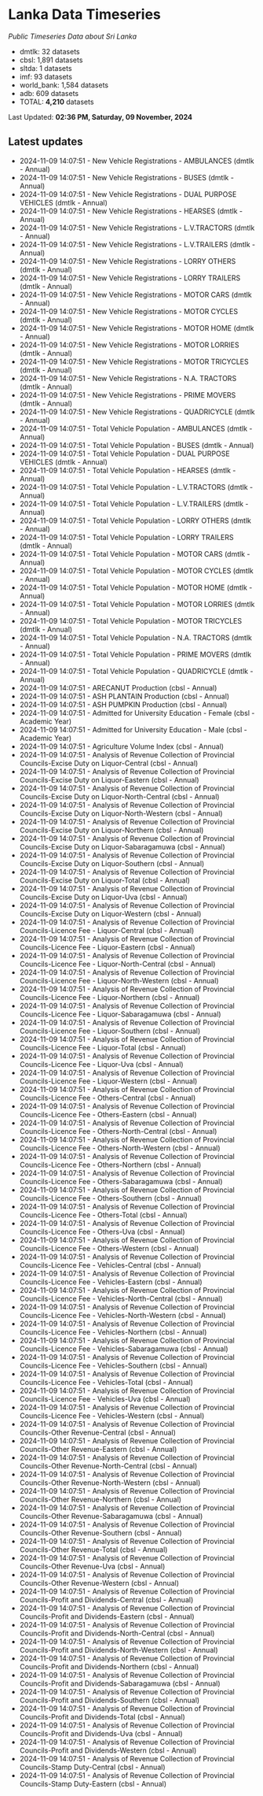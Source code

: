 # Lanka Data Timeseries
*Public Timeseries Data about Sri Lanka*

* dmtlk: 32 datasets
* cbsl: 1,891 datasets
* sltda: 1 datasets
* imf: 93 datasets
* world_bank: 1,584 datasets
* adb: 609 datasets
* TOTAL: **4,210** datasets

Last Updated: **02:36 PM, Saturday, 09 November, 2024**

## Latest updates

* 2024-11-09 14:07:51 - New Vehicle Registrations - AMBULANCES (dmtlk - Annual)
* 2024-11-09 14:07:51 - New Vehicle Registrations - BUSES (dmtlk - Annual)
* 2024-11-09 14:07:51 - New Vehicle Registrations - DUAL PURPOSE VEHICLES (dmtlk - Annual)
* 2024-11-09 14:07:51 - New Vehicle Registrations - HEARSES (dmtlk - Annual)
* 2024-11-09 14:07:51 - New Vehicle Registrations - L.V.TRACTORS (dmtlk - Annual)
* 2024-11-09 14:07:51 - New Vehicle Registrations - L.V.TRAILERS (dmtlk - Annual)
* 2024-11-09 14:07:51 - New Vehicle Registrations - LORRY OTHERS (dmtlk - Annual)
* 2024-11-09 14:07:51 - New Vehicle Registrations - LORRY TRAILERS (dmtlk - Annual)
* 2024-11-09 14:07:51 - New Vehicle Registrations - MOTOR CARS (dmtlk - Annual)
* 2024-11-09 14:07:51 - New Vehicle Registrations - MOTOR CYCLES (dmtlk - Annual)
* 2024-11-09 14:07:51 - New Vehicle Registrations - MOTOR HOME (dmtlk - Annual)
* 2024-11-09 14:07:51 - New Vehicle Registrations - MOTOR LORRIES (dmtlk - Annual)
* 2024-11-09 14:07:51 - New Vehicle Registrations - MOTOR TRICYCLES (dmtlk - Annual)
* 2024-11-09 14:07:51 - New Vehicle Registrations - N.A. TRACTORS (dmtlk - Annual)
* 2024-11-09 14:07:51 - New Vehicle Registrations - PRIME MOVERS (dmtlk - Annual)
* 2024-11-09 14:07:51 - New Vehicle Registrations - QUADRICYCLE (dmtlk - Annual)
* 2024-11-09 14:07:51 - Total Vehicle Population - AMBULANCES (dmtlk - Annual)
* 2024-11-09 14:07:51 - Total Vehicle Population - BUSES (dmtlk - Annual)
* 2024-11-09 14:07:51 - Total Vehicle Population - DUAL PURPOSE VEHICLES (dmtlk - Annual)
* 2024-11-09 14:07:51 - Total Vehicle Population - HEARSES (dmtlk - Annual)
* 2024-11-09 14:07:51 - Total Vehicle Population - L.V.TRACTORS (dmtlk - Annual)
* 2024-11-09 14:07:51 - Total Vehicle Population - L.V.TRAILERS (dmtlk - Annual)
* 2024-11-09 14:07:51 - Total Vehicle Population - LORRY OTHERS (dmtlk - Annual)
* 2024-11-09 14:07:51 - Total Vehicle Population - LORRY TRAILERS (dmtlk - Annual)
* 2024-11-09 14:07:51 - Total Vehicle Population - MOTOR CARS (dmtlk - Annual)
* 2024-11-09 14:07:51 - Total Vehicle Population - MOTOR CYCLES (dmtlk - Annual)
* 2024-11-09 14:07:51 - Total Vehicle Population - MOTOR HOME (dmtlk - Annual)
* 2024-11-09 14:07:51 - Total Vehicle Population - MOTOR LORRIES (dmtlk - Annual)
* 2024-11-09 14:07:51 - Total Vehicle Population - MOTOR TRICYCLES (dmtlk - Annual)
* 2024-11-09 14:07:51 - Total Vehicle Population - N.A. TRACTORS (dmtlk - Annual)
* 2024-11-09 14:07:51 - Total Vehicle Population - PRIME MOVERS (dmtlk - Annual)
* 2024-11-09 14:07:51 - Total Vehicle Population - QUADRICYCLE (dmtlk - Annual)
* 2024-11-09 14:07:51 - ARECANUT Production (cbsl - Annual)
* 2024-11-09 14:07:51 - ASH PLANTAIN Production (cbsl - Annual)
* 2024-11-09 14:07:51 - ASH PUMPKIN Production (cbsl - Annual)
* 2024-11-09 14:07:51 - Admitted for University Education - Female (cbsl - Academic Year)
* 2024-11-09 14:07:51 - Admitted for University Education - Male (cbsl - Academic Year)
* 2024-11-09 14:07:51 - Agriculture Volume Index (cbsl - Annual)
* 2024-11-09 14:07:51 - Analysis of Revenue Collection of Provincial Councils-Excise Duty on Liquor-Central (cbsl - Annual)
* 2024-11-09 14:07:51 - Analysis of Revenue Collection of Provincial Councils-Excise Duty on Liquor-Eastern (cbsl - Annual)
* 2024-11-09 14:07:51 - Analysis of Revenue Collection of Provincial Councils-Excise Duty on Liquor-North-Central (cbsl - Annual)
* 2024-11-09 14:07:51 - Analysis of Revenue Collection of Provincial Councils-Excise Duty on Liquor-North-Western (cbsl - Annual)
* 2024-11-09 14:07:51 - Analysis of Revenue Collection of Provincial Councils-Excise Duty on Liquor-Northern (cbsl - Annual)
* 2024-11-09 14:07:51 - Analysis of Revenue Collection of Provincial Councils-Excise Duty on Liquor-Sabaragamuwa (cbsl - Annual)
* 2024-11-09 14:07:51 - Analysis of Revenue Collection of Provincial Councils-Excise Duty on Liquor-Southern (cbsl - Annual)
* 2024-11-09 14:07:51 - Analysis of Revenue Collection of Provincial Councils-Excise Duty on Liquor-Total (cbsl - Annual)
* 2024-11-09 14:07:51 - Analysis of Revenue Collection of Provincial Councils-Excise Duty on Liquor-Uva (cbsl - Annual)
* 2024-11-09 14:07:51 - Analysis of Revenue Collection of Provincial Councils-Excise Duty on Liquor-Western (cbsl - Annual)
* 2024-11-09 14:07:51 - Analysis of Revenue Collection of Provincial Councils-Licence Fee - Liquor-Central (cbsl - Annual)
* 2024-11-09 14:07:51 - Analysis of Revenue Collection of Provincial Councils-Licence Fee - Liquor-Eastern (cbsl - Annual)
* 2024-11-09 14:07:51 - Analysis of Revenue Collection of Provincial Councils-Licence Fee - Liquor-North-Central (cbsl - Annual)
* 2024-11-09 14:07:51 - Analysis of Revenue Collection of Provincial Councils-Licence Fee - Liquor-North-Western (cbsl - Annual)
* 2024-11-09 14:07:51 - Analysis of Revenue Collection of Provincial Councils-Licence Fee - Liquor-Northern (cbsl - Annual)
* 2024-11-09 14:07:51 - Analysis of Revenue Collection of Provincial Councils-Licence Fee - Liquor-Sabaragamuwa (cbsl - Annual)
* 2024-11-09 14:07:51 - Analysis of Revenue Collection of Provincial Councils-Licence Fee - Liquor-Southern (cbsl - Annual)
* 2024-11-09 14:07:51 - Analysis of Revenue Collection of Provincial Councils-Licence Fee - Liquor-Total (cbsl - Annual)
* 2024-11-09 14:07:51 - Analysis of Revenue Collection of Provincial Councils-Licence Fee - Liquor-Uva (cbsl - Annual)
* 2024-11-09 14:07:51 - Analysis of Revenue Collection of Provincial Councils-Licence Fee - Liquor-Western (cbsl - Annual)
* 2024-11-09 14:07:51 - Analysis of Revenue Collection of Provincial Councils-Licence Fee - Others-Central (cbsl - Annual)
* 2024-11-09 14:07:51 - Analysis of Revenue Collection of Provincial Councils-Licence Fee - Others-Eastern (cbsl - Annual)
* 2024-11-09 14:07:51 - Analysis of Revenue Collection of Provincial Councils-Licence Fee - Others-North-Central (cbsl - Annual)
* 2024-11-09 14:07:51 - Analysis of Revenue Collection of Provincial Councils-Licence Fee - Others-North-Western (cbsl - Annual)
* 2024-11-09 14:07:51 - Analysis of Revenue Collection of Provincial Councils-Licence Fee - Others-Northern (cbsl - Annual)
* 2024-11-09 14:07:51 - Analysis of Revenue Collection of Provincial Councils-Licence Fee - Others-Sabaragamuwa (cbsl - Annual)
* 2024-11-09 14:07:51 - Analysis of Revenue Collection of Provincial Councils-Licence Fee - Others-Southern (cbsl - Annual)
* 2024-11-09 14:07:51 - Analysis of Revenue Collection of Provincial Councils-Licence Fee - Others-Total (cbsl - Annual)
* 2024-11-09 14:07:51 - Analysis of Revenue Collection of Provincial Councils-Licence Fee - Others-Uva (cbsl - Annual)
* 2024-11-09 14:07:51 - Analysis of Revenue Collection of Provincial Councils-Licence Fee - Others-Western (cbsl - Annual)
* 2024-11-09 14:07:51 - Analysis of Revenue Collection of Provincial Councils-Licence Fee - Vehicles-Central (cbsl - Annual)
* 2024-11-09 14:07:51 - Analysis of Revenue Collection of Provincial Councils-Licence Fee - Vehicles-Eastern (cbsl - Annual)
* 2024-11-09 14:07:51 - Analysis of Revenue Collection of Provincial Councils-Licence Fee - Vehicles-North-Central (cbsl - Annual)
* 2024-11-09 14:07:51 - Analysis of Revenue Collection of Provincial Councils-Licence Fee - Vehicles-North-Western (cbsl - Annual)
* 2024-11-09 14:07:51 - Analysis of Revenue Collection of Provincial Councils-Licence Fee - Vehicles-Northern (cbsl - Annual)
* 2024-11-09 14:07:51 - Analysis of Revenue Collection of Provincial Councils-Licence Fee - Vehicles-Sabaragamuwa (cbsl - Annual)
* 2024-11-09 14:07:51 - Analysis of Revenue Collection of Provincial Councils-Licence Fee - Vehicles-Southern (cbsl - Annual)
* 2024-11-09 14:07:51 - Analysis of Revenue Collection of Provincial Councils-Licence Fee - Vehicles-Total (cbsl - Annual)
* 2024-11-09 14:07:51 - Analysis of Revenue Collection of Provincial Councils-Licence Fee - Vehicles-Uva (cbsl - Annual)
* 2024-11-09 14:07:51 - Analysis of Revenue Collection of Provincial Councils-Licence Fee - Vehicles-Western (cbsl - Annual)
* 2024-11-09 14:07:51 - Analysis of Revenue Collection of Provincial Councils-Other Revenue-Central (cbsl - Annual)
* 2024-11-09 14:07:51 - Analysis of Revenue Collection of Provincial Councils-Other Revenue-Eastern (cbsl - Annual)
* 2024-11-09 14:07:51 - Analysis of Revenue Collection of Provincial Councils-Other Revenue-North-Central (cbsl - Annual)
* 2024-11-09 14:07:51 - Analysis of Revenue Collection of Provincial Councils-Other Revenue-North-Western (cbsl - Annual)
* 2024-11-09 14:07:51 - Analysis of Revenue Collection of Provincial Councils-Other Revenue-Northern (cbsl - Annual)
* 2024-11-09 14:07:51 - Analysis of Revenue Collection of Provincial Councils-Other Revenue-Sabaragamuwa (cbsl - Annual)
* 2024-11-09 14:07:51 - Analysis of Revenue Collection of Provincial Councils-Other Revenue-Southern (cbsl - Annual)
* 2024-11-09 14:07:51 - Analysis of Revenue Collection of Provincial Councils-Other Revenue-Total (cbsl - Annual)
* 2024-11-09 14:07:51 - Analysis of Revenue Collection of Provincial Councils-Other Revenue-Uva (cbsl - Annual)
* 2024-11-09 14:07:51 - Analysis of Revenue Collection of Provincial Councils-Other Revenue-Western (cbsl - Annual)
* 2024-11-09 14:07:51 - Analysis of Revenue Collection of Provincial Councils-Profit and Dividends-Central (cbsl - Annual)
* 2024-11-09 14:07:51 - Analysis of Revenue Collection of Provincial Councils-Profit and Dividends-Eastern (cbsl - Annual)
* 2024-11-09 14:07:51 - Analysis of Revenue Collection of Provincial Councils-Profit and Dividends-North-Central (cbsl - Annual)
* 2024-11-09 14:07:51 - Analysis of Revenue Collection of Provincial Councils-Profit and Dividends-North-Western (cbsl - Annual)
* 2024-11-09 14:07:51 - Analysis of Revenue Collection of Provincial Councils-Profit and Dividends-Northern (cbsl - Annual)
* 2024-11-09 14:07:51 - Analysis of Revenue Collection of Provincial Councils-Profit and Dividends-Sabaragamuwa (cbsl - Annual)
* 2024-11-09 14:07:51 - Analysis of Revenue Collection of Provincial Councils-Profit and Dividends-Southern (cbsl - Annual)
* 2024-11-09 14:07:51 - Analysis of Revenue Collection of Provincial Councils-Profit and Dividends-Total (cbsl - Annual)
* 2024-11-09 14:07:51 - Analysis of Revenue Collection of Provincial Councils-Profit and Dividends-Uva (cbsl - Annual)
* 2024-11-09 14:07:51 - Analysis of Revenue Collection of Provincial Councils-Profit and Dividends-Western (cbsl - Annual)
* 2024-11-09 14:07:51 - Analysis of Revenue Collection of Provincial Councils-Stamp Duty-Central (cbsl - Annual)
* 2024-11-09 14:07:51 - Analysis of Revenue Collection of Provincial Councils-Stamp Duty-Eastern (cbsl - Annual)